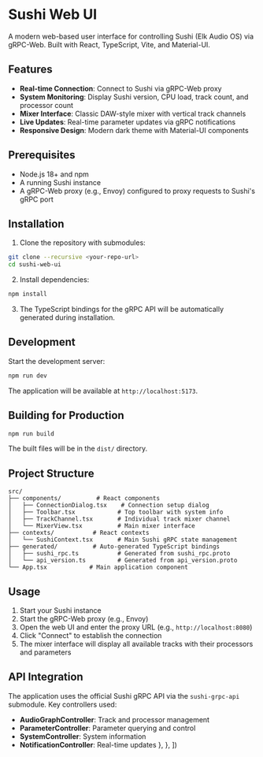 # Sushi Web UI

A modern web-based user interface for controlling Sushi (Elk Audio OS) via gRPC-Web. Built with React, TypeScript, Vite, and Material-UI.

## Features

- **Real-time Connection**: Connect to Sushi via gRPC-Web proxy
- **System Monitoring**: Display Sushi version, CPU load, track count, and processor count
- **Mixer Interface**: Classic DAW-style mixer with vertical track channels
- **Live Updates**: Real-time parameter updates via gRPC notifications
- **Responsive Design**: Modern dark theme with Material-UI components

## Prerequisites

- Node.js 18+ and npm
- A running Sushi instance
- A gRPC-Web proxy (e.g., Envoy) configured to proxy requests to Sushi's gRPC port

## Installation

1. Clone the repository with submodules:
```bash
git clone --recursive <your-repo-url>
cd sushi-web-ui
```

2. Install dependencies:
```bash
npm install
```

3. The TypeScript bindings for the gRPC API will be automatically generated during installation.

## Development

Start the development server:
```bash
npm run dev
```

The application will be available at `http://localhost:5173`.

## Building for Production

```bash
npm run build
```

The built files will be in the `dist/` directory.

## Project Structure

```
src/
├── components/          # React components
│   ├── ConnectionDialog.tsx    # Connection setup dialog
│   ├── Toolbar.tsx            # Top toolbar with system info
│   ├── TrackChannel.tsx       # Individual track mixer channel
│   └── MixerView.tsx          # Main mixer interface
├── contexts/           # React contexts
│   └── SushiContext.tsx       # Main Sushi gRPC state management
├── generated/          # Auto-generated TypeScript bindings
│   ├── sushi_rpc.ts           # Generated from sushi_rpc.proto
│   └── api_version.ts         # Generated from api_version.proto
└── App.tsx            # Main application component
```

## Usage

1. Start your Sushi instance
2. Start the gRPC-Web proxy (e.g., Envoy)
3. Open the web UI and enter the proxy URL (e.g., `http://localhost:8080`)
4. Click "Connect" to establish the connection
5. The mixer interface will display all available tracks with their processors and parameters

## API Integration

The application uses the official Sushi gRPC API via the `sushi-grpc-api` submodule. Key controllers used:

- **AudioGraphController**: Track and processor management
- **ParameterController**: Parameter querying and control
- **SystemController**: System information
- **NotificationController**: Real-time updates
    },
  },
])
```
